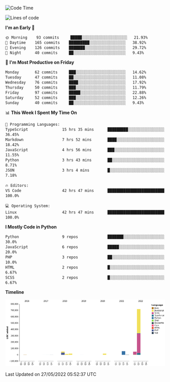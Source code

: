 <!--START_SECTION:waka-->
![Code Time](http://img.shields.io/badge/Code%20Time-0%20secs-blue)

![Lines of code](https://img.shields.io/badge/From%20Hello%20World%20I%27ve%20Written-929%20Thousand%20lines%20of%20code-blue)

**I'm an Early 🐤** 

```text
🌞 Morning    93 commits     █████░░░░░░░░░░░░░░░░░░░░   21.93% 
🌆 Daytime    165 commits    █████████░░░░░░░░░░░░░░░░   38.92% 
🌃 Evening    126 commits    ███████░░░░░░░░░░░░░░░░░░   29.72% 
🌙 Night      40 commits     ██░░░░░░░░░░░░░░░░░░░░░░░   9.43%

```
📅 **I'm Most Productive on Friday** 

```text
Monday       62 commits     ███░░░░░░░░░░░░░░░░░░░░░░   14.62% 
Tuesday      47 commits     ██░░░░░░░░░░░░░░░░░░░░░░░   11.08% 
Wednesday    76 commits     ████░░░░░░░░░░░░░░░░░░░░░   17.92% 
Thursday     50 commits     ███░░░░░░░░░░░░░░░░░░░░░░   11.79% 
Friday       97 commits     █████░░░░░░░░░░░░░░░░░░░░   22.88% 
Saturday     52 commits     ███░░░░░░░░░░░░░░░░░░░░░░   12.26% 
Sunday       40 commits     ██░░░░░░░░░░░░░░░░░░░░░░░   9.43%

```


📊 **This Week I Spent My Time On** 

```text
💬 Programming Languages: 
TypeScript               15 hrs 35 mins      █████████░░░░░░░░░░░░░░░░   36.45% 
Markdown                 7 hrs 52 mins       ████░░░░░░░░░░░░░░░░░░░░░   18.42% 
JavaScript               4 hrs 56 mins       ███░░░░░░░░░░░░░░░░░░░░░░   11.55% 
Python                   3 hrs 43 mins       ██░░░░░░░░░░░░░░░░░░░░░░░   8.71% 
JSON                     3 hrs 4 mins        █░░░░░░░░░░░░░░░░░░░░░░░░   7.18%

🔥 Editors: 
VS Code                  42 hrs 47 mins      █████████████████████████   100.0%

💻 Operating System: 
Linux                    42 hrs 47 mins      █████████████████████████   100.0%

```

**I Mostly Code in Python** 

```text
Python                   9 repos             ███████░░░░░░░░░░░░░░░░░░   30.0% 
JavaScript               6 repos             █████░░░░░░░░░░░░░░░░░░░░   20.0% 
PHP                      3 repos             ██░░░░░░░░░░░░░░░░░░░░░░░   10.0% 
HTML                     2 repos             █░░░░░░░░░░░░░░░░░░░░░░░░   6.67% 
SCSS                     2 repos             █░░░░░░░░░░░░░░░░░░░░░░░░   6.67%

```


**Timeline**

![Chart not found](https://raw.githubusercontent.com/telesoho/telesoho/master/charts/bar_graph.png) 


 Last Updated on 27/05/2022 05:52:37 UTC
<!--END_SECTION:waka-->


<!--
**telesoho/telesoho** is a ✨ _special_ ✨ repository because its `README.md` (this file) appears on your GitHub profile.

Here are some ideas to get you started:

- 🔭 I’m currently working on ...
- 🌱 I’m currently learning ...
- 👯 I’m looking to collaborate on ...
- 🤔 I’m looking for help with ...
- 💬 Ask me about ...
- 📫 How to reach me: ...
- 😄 Pronouns: ...
- ⚡ Fun fact: ...
-->
